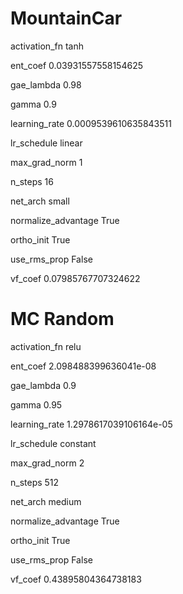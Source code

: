 # MountainCar

activation_fn tanh

ent_coef 0.03931557558154625

gae_lambda 0.98

gamma 0.9

learning_rate 0.0009539610635843511

lr_schedule linear

max_grad_norm 1

n_steps 16

net_arch small

normalize_advantage True

ortho_init True

use_rms_prop False

vf_coef 0.07985767707324622

# MC Random

activation_fn relu

ent_coef 2.098488399636041e-08

gae_lambda 0.9

gamma 0.95

learning_rate 1.2978617039106164e-05

lr_schedule constant

max_grad_norm 2

n_steps 512

net_arch medium

normalize_advantage True

ortho_init True

use_rms_prop False

vf_coef 0.43895804364738183
